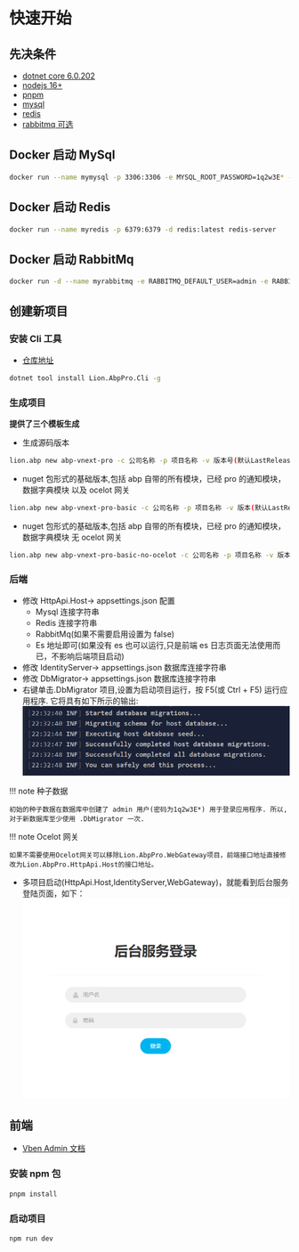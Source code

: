 # 快速开始

## 先决条件

- [dotnet core 6.0.202](https://dotnet.microsoft.com/en-us/download/dotnet/6.0)
- [nodejs 16+](https://nodejs.org/zh-cn/)
- [pnpm](https://www.pnpm.cn/installation)
- [mysql](https://dev.mysql.com/downloads/installer/)
- [redis](https://redis.io/docs/getting-started/installation/)
- [rabbitmq 可选](https://www.rabbitmq.com/download.html)

## Docker 启动 MySql

```bash
docker run --name mymysql -p 3306:3306 -e MYSQL_ROOT_PASSWORD=1q2w3E* -d mysql:5.7 --character-set-server=utf8mb4 --collation-server=utf8mb4_unicode_ci
```

## Docker 启动 Redis

```bash
docker run --name myredis -p 6379:6379 -d redis:latest redis-server
```

## Docker 启动 RabbitMq

```bash
docker run -d --name myrabbitmq -e RABBITMQ_DEFAULT_USER=admin -e RABBITMQ_DEFAULT_PASS=admin -p 15672:15672 -p 5672:5672 rabbitmq:management
```

## 创建新项目

### 安装 Cli 工具

- [仓库地址](https://github.com/WangJunZzz/Lion.AbpPro.Cli)

```bash
dotnet tool install Lion.AbpPro.Cli -g
```

### 生成项目

**提供了三个模板生成**

- 生成源码版本

```bash
lion.abp new abp-vnext-pro -c 公司名称 -p 项目名称 -v 版本号(默认LastRelease)
```

- nuget 包形式的基础版本,包括 abp 自带的所有模块，已经 pro 的通知模块，数据字典模块 以及 ocelot 网关

```bash
lion.abp new abp-vnext-pro-basic -c 公司名称 -p 项目名称 -v 版本(默认LastRelease)
```

- nuget 包形式的基础版本,包括 abp 自带的所有模块，已经 pro 的通知模块，数据字典模块 无 ocelot 网关

```bash
lion.abp new abp-vnext-pro-basic-no-ocelot -c 公司名称 -p 项目名称 -v 版本(默认LastRelease)
```

### 后端

- 修改 HttpApi.Host-> appsettings.json 配置
  - Mysql 连接字符串
  - Redis 连接字符串
  - RabbitMq(如果不需要启用设置为 false)
  - Es 地址即可(如果没有 es 也可以运行,只是前端 es 日志页面无法使用而已，不影响后端项目启动)
- 修改 IdentityServer-> appsettings.json 数据库连接字符串
- 修改 DbMigrator-> appsettings.json 数据库连接字符串
- 右键单击.DbMigrator 项目,设置为启动项目运行，按 F5(或 Ctrl + F5) 运行应用程序. 它将具有如下所示的输出:
  ![](../../../img/migrating.png)

!!! note 种子数据

    初始的种子数据在数据库中创建了 admin 用户(密码为1q2w3E*) 用于登录应用程序. 所以, 对于新数据库至少使用 .DbMigrator 一次.

!!! note Ocelot 网关

    如果不需要使用Ocelot网关可以移除Lion.AbpPro.WebGateway项目，前端接口地址直接修改为Lion.AbpPro.HttpApi.Host的接口地址。

- 多项目启动(HttpApi.Host,IdentityServer,WebGateway)，就能看到后台服务登陆页面，如下：
  ![](../../../img/login.png)

## 前端

- [Vben Admin 文档](https://vvbin.cn/doc-next/)

### 安装 npm 包

```bash
pnpm install
```

### 启动项目

```bash
npm run dev
```

